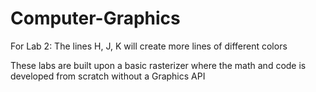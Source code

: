 # Computer-Graphics

For Lab 2:
The lines H, J, K will create more lines of different colors

These labs are built upon a basic rasterizer where the math and code is developed from scratch without a Graphics API
